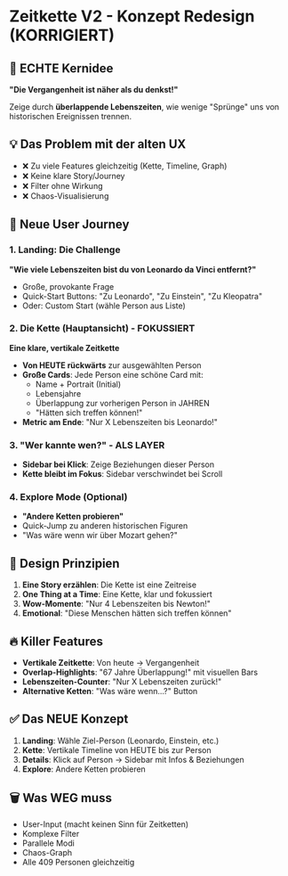 # Zeitkette V2 - Konzept Redesign (KORRIGIERT)

## 🎯 ECHTE Kernidee
**"Die Vergangenheit ist näher als du denkst!"**

Zeige durch **überlappende Lebenszeiten**, wie wenige "Sprünge" uns von historischen Ereignissen trennen.

## 💡 Das Problem mit der alten UX
- ❌ Zu viele Features gleichzeitig (Kette, Timeline, Graph)
- ❌ Keine klare Story/Journey
- ❌ Filter ohne Wirkung
- ❌ Chaos-Visualisierung

## 🚀 Neue User Journey

### 1. Landing: Die Challenge
**"Wie viele Lebenszeiten bist du von Leonardo da Vinci entfernt?"**
- Große, provokante Frage
- Quick-Start Buttons: "Zu Leonardo", "Zu Einstein", "Zu Kleopatra"
- Oder: Custom Start (wähle Person aus Liste)

### 2. Die Kette (Hauptansicht) - FOKUSSIERT
**Eine klare, vertikale Zeitkette**
- **Von HEUTE rückwärts** zur ausgewählten Person
- **Große Cards**: Jede Person eine schöne Card mit:
  - Name + Portrait (Initial)
  - Lebensjahre
  - Überlappung zur vorherigen Person in JAHREN
  - "Hätten sich treffen können!"
- **Metric am Ende**: "Nur X Lebenszeiten bis Leonardo!"

### 3. "Wer kannte wen?" - ALS LAYER
- **Sidebar bei Klick**: Zeige Beziehungen dieser Person
- **Kette bleibt im Fokus**: Sidebar verschwindet bei Scroll

### 4. Explore Mode (Optional)
- **"Andere Ketten probieren"**
- Quick-Jump zu anderen historischen Figuren
- "Was wäre wenn wir über Mozart gehen?"

## 🎨 Design Prinzipien
1. **Eine Story erzählen**: Die Kette ist eine Zeitreise
2. **One Thing at a Time**: Eine Kette, klar und fokussiert
3. **Wow-Momente**: "Nur 4 Lebenszeiten bis Newton!"
4. **Emotional**: "Diese Menschen hätten sich treffen können"

## 🔥 Killer Features
- **Vertikale Zeitkette**: Von heute → Vergangenheit
- **Overlap-Highlights**: "67 Jahre Überlappung!" mit visuellen Bars
- **Lebenszeiten-Counter**: "Nur X Lebenszeiten zurück!"
- **Alternative Ketten**: "Was wäre wenn...?" Button

## ✅ Das NEUE Konzept
1. **Landing**: Wähle Ziel-Person (Leonardo, Einstein, etc.)
2. **Kette**: Vertikale Timeline von HEUTE bis zur Person
3. **Details**: Klick auf Person → Sidebar mit Infos & Beziehungen
4. **Explore**: Andere Ketten probieren

## 🗑️ Was WEG muss
- User-Input (macht keinen Sinn für Zeitketten)
- Komplexe Filter
- Parallele Modi
- Chaos-Graph
- Alle 409 Personen gleichzeitig

